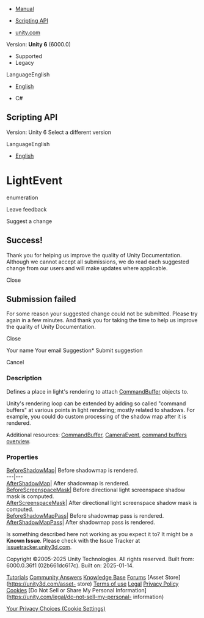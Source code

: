[ ]()

  * [Manual](../Manual/index.html)
  * [Scripting API](../ScriptReference/index.html)

  * [unity.com](https://unity.com/)

Version: **Unity 6** (6000.0)

  * Supported
  * Legacy

LanguageEnglish

  * [English]()

  * C#

[ ](https://docs.unity3d.com)

## Scripting API

Version: Unity 6 Select a different version

LanguageEnglish

  * [English]()

# LightEvent

enumeration

Leave feedback

Suggest a change

## Success!

Thank you for helping us improve the quality of Unity Documentation. Although
we cannot accept all submissions, we do read each suggested change from our
users and will make updates where applicable.

Close

## Submission failed

For some reason your suggested change could not be submitted. Please <a>try
again</a> in a few minutes. And thank you for taking the time to help us
improve the quality of Unity Documentation.

Close

Your name Your email Suggestion* Submit suggestion

Cancel

[ ]()

### Description

Defines a place in light's rendering to attach
[CommandBuffer](Rendering.CommandBuffer.html) objects to.

Unity's rendering loop can be extended by adding so called "command buffers"
at various points in light rendering; mostly related to shadows. For example,
you could do custom processing of the shadow map after it is rendered.  
  
Additional resources: [CommandBuffer](Rendering.CommandBuffer.html),
[CameraEvent](Rendering.CameraEvent.html), [command buffers
overview](../Manual/GraphicsCommandBuffers.html).

### Properties

[BeforeShadowMap](Rendering.LightEvent.BeforeShadowMap.html)| Before shadowmap
is rendered.  
---|---  
[AfterShadowMap](Rendering.LightEvent.AfterShadowMap.html)| After shadowmap is
rendered.  
[BeforeScreenspaceMask](Rendering.LightEvent.BeforeScreenspaceMask.html)|
Before directional light screenspace shadow mask is computed.  
[AfterScreenspaceMask](Rendering.LightEvent.AfterScreenspaceMask.html)| After
directional light screenspace shadow mask is computed.  
[BeforeShadowMapPass](Rendering.LightEvent.BeforeShadowMapPass.html)| Before
shadowmap pass is rendered.  
[AfterShadowMapPass](Rendering.LightEvent.AfterShadowMapPass.html)| After
shadowmap pass is rendered.  
  
Is something described here not working as you expect it to? It might be a
**Known Issue**. Please check with the Issue Tracker at
[issuetracker.unity3d.com](https://issuetracker.unity3d.com).

Copyright ©2005-2025 Unity Technologies. All rights reserved. Built from:
6000.0.36f1 (02b661dc617c). Built on: 2025-01-14.

[Tutorials](https://unity3d.com/learn) [Community
Answers](https://answers.unity3d.com) [Knowledge
Base](https://support.unity3d.com/hc/en-us)
[Forums](https://forum.unity3d.com) [Asset Store](https://unity3d.com/asset-
store) [Terms of use](https://docs.unity3d.com/Manual/TermsOfUse.html)
[Legal](https://unity.com/legal) [Privacy
Policy](https://unity.com/legal/privacy-policy)
[Cookies](https://unity.com/legal/cookie-policy) [Do Not Sell or Share My
Personal Information](https://unity.com/legal/do-not-sell-my-personal-
information)

[Your Privacy Choices (Cookie Settings)](javascript:void\(0\);)

